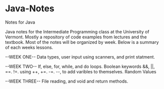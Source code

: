# Java-Notes
Notes for Java

Java notes for the Intermediate Programming class at the University of Vermont. Mostly a repository of code examples from lectures and the textbook.
Most of the notes will be organized by week. Below is a summary of each weeks lessons. 

--WEEK ONE--
Data types, user input using scanners, and print statment.

--WEEK TWO--
If, else, for, while, and do loops. Boolean keywords &&, ||, ==. !=. using ++, +=. -=. --, to add varibles to themselves. Random Values

--WEEK THREE--
File reading, and void and return methods. 
